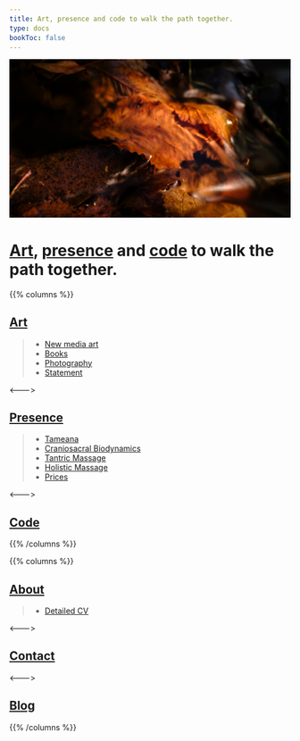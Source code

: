 ```yaml
---
title: Art, presence and code to walk the path together.
type: docs
bookToc: false
---
```


![X1V45282-Enhanced-SR.jpg](docs/art/photography/It_is_in_all_of_us/X1V45282-Enhanced-SR.jpg)

# [Art](docs/art), [presence](docs/presence) and [code](docs/code) to walk the path together.
{{% columns %}}

## [Art](docs/art)

> - [New media art](docs/art/new_media_art)
> - [Books](docs/art/books)
> - [Photography](docs/art/photography)
> - [Statement](docs/art/statement)
  
<--->

## [Presence](docs/presence)

> - [Tameana](docs/presence/tameana)
> - [Craniosacral Biodynamics](docs/presence/biodinamica_craneosacral)
> - [Tantric Massage](docs/presence/masaje_tantrico)
> - [Holistic Massage](docs/presence/masaje_holistico)
> - [Prices](docs/presence/prices)

<--->

## [Code](docs/code)

{{% /columns %}}

{{% columns %}}

## [About](docs/cv)
> - [Detailed CV](docs/cv/detailed_cv.md)

<--->

## [Contact](docs/contact)

<--->

## [Blog](posts)
{{% /columns %}}